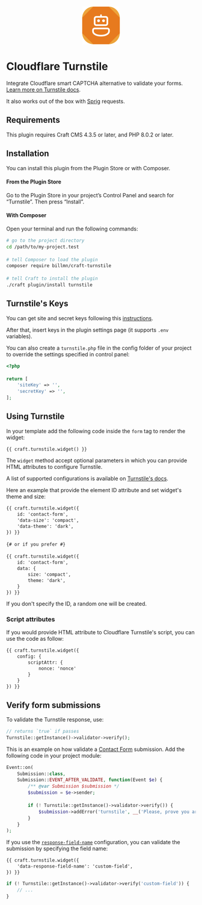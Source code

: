 <p align="center"><img width="100" src="./src/icon.svg"></p>

# Cloudflare Turnstile

Integrate Cloudflare smart CAPTCHA alternative to validate your forms. [Learn more on Turnstile docs](https://developers.cloudflare.com/turnstile).

It also works out of the box with [Sprig](https://github.com/putyourlightson/craft-sprig) requests.

## Requirements

This plugin requires Craft CMS 4.3.5 or later, and PHP 8.0.2 or later.

## Installation

You can install this plugin from the Plugin Store or with Composer.

#### From the Plugin Store

Go to the Plugin Store in your project’s Control Panel and search for “Turnstile”. Then press “Install”.

#### With Composer

Open your terminal and run the following commands:

```bash
# go to the project directory
cd /path/to/my-project.test

# tell Composer to load the plugin
composer require billmn/craft-turnstile

# tell Craft to install the plugin
./craft plugin/install turnstile
```

## Turnstile's Keys

You can get site and secret keys following this [instructions](https://developers.cloudflare.com/turnstile/get-started/#get-a-sitekey-and-secret-key).

After that, insert keys in the plugin settings page (it supports `.env` variables).

You can also create a `turnstile.php` file in the config folder of your project to override the settings specified in control panel:
```php
<?php

return [
    'siteKey' => '',
    'secretKey' => '',
];
```

## Using Turnstile

In your template add the following code inside the `form` tag to render the widget:
```twig
{{ craft.turnstile.widget() }}
```

The `widget` method accept optional parameters in which you can provide HTML attributes to configure Turnstile.

A list of supported configurations is available on [Turnstile's docs](https://developers.cloudflare.com/turnstile/get-started/client-side-rendering/#configurations).

Here an example that provide the element ID attribute and set widget's theme and size:
```twig
{{ craft.turnstile.widget({
    id: 'contact-form',
    'data-size': 'compact',
    'data-theme': 'dark',
}) }}

{# or if you prefer #}

{{ craft.turnstile.widget({
    id: 'contact-form',
    data: {
        size: 'compact',
        theme: 'dark',
    }
}) }}
```

If you don't specify the ID, a random one will be created. 

### Script attributes

If you would provide HTML attribute to Cloudflare Turnstile's script, you can use the code as follow:
```twig
{{ craft.turnstile.widget({
    config: {
        scriptAttr: {
            nonce: 'nonce'
        }
    }
}) }}
```

## Verify form submissions

To validate the Turnstile response, use:
```php
// returns `true` if passes
Turnstile::getInstance()->validator->verify();
```

This is an example on how validate a [Contact Form](https://plugins.craftcms.com/contact-form) submission. Add the following code in your project module:
```php
Event::on(
    Submission::class,
    Submission::EVENT_AFTER_VALIDATE, function(Event $e) {
        /** @var Submission $submission */
        $submission = $e->sender;

        if (! Turnstile::getInstance()->validator->verify()) {
            $submission->addError('turnstile', __('Please, prove you are human.'));
        }
    }
);
```

If you use the [`response-field-name`](https://developers.cloudflare.com/turnstile/get-started/client-side-rendering/#configurations) configuration, you can validate the submission by specifying the field name:

```twig
{{ craft.turnstile.widget({
    'data-response-field-name': 'custom-field',
}) }}
```

```php
if (! Turnstile::getInstance()->validator->verify('custom-field')) {
    // ...
}
```
